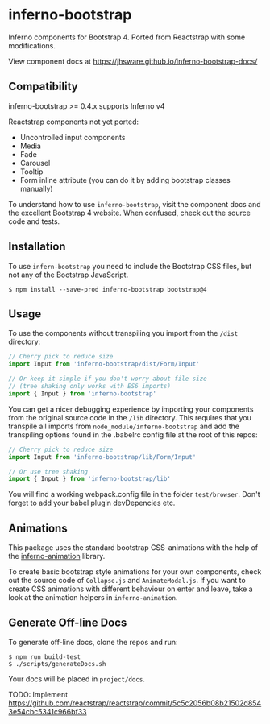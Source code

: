 # inferno-bootstrap
Inferno components for Bootstrap 4. Ported from Reactstrap with some modifications.

View component docs at https://jhsware.github.io/inferno-bootstrap-docs/

## Compatibility

inferno-bootstrap >= 0.4.x supports Inferno v4

Reactstrap components not yet ported:
- Uncontrolled input components
- Media
- Fade
- Carousel
- Tooltip
- Form inline attribute (you can do it by adding bootstrap classes manually)

To understand how to use `inferno-bootstrap`, visit the component docs and the excellent Bootstrap 4 website. When confused, check out the source code and tests.

## Installation
To use `infern-bootstrap` you need to include the Bootstrap CSS files, but not any of the Bootstrap JavaScript.

```
$ npm install --save-prod inferno-bootstrap bootstrap@4
```

## Usage 
To use the components without transpiling you import from the `/dist` directory:

```JavaScript
// Cherry pick to reduce size
import Input from 'inferno-bootstrap/dist/Form/Input'

// Or keep it simple if you don't worry about file size
// (tree shaking only works with ES6 imports)
import { Input } from 'inferno-bootstrap'
```
 
You can get a nicer debugging experience by importing your components from the original source code
in the `/lib` directory. This requires that you transpile all imports from `node_module/inferno-bootstrap` and add the transpiling options found in the .babelrc config file at the root of this repos:

```JavaScript
// Cherry pick to reduce size
import Input from 'inferno-bootstrap/lib/Form/Input'

// Or use tree shaking
import { Input } from 'inferno-bootstrap/lib'
```

You will find a working webpack.config file in the folder `test/browser`. Don't forget to add your babel plugin devDepencies etc.

## Animations ##
This package uses the standard bootstrap CSS-animations with the help of the [inferno-animation](https://github.com/jhsware/inferno-animation) library.

To create basic bootstrap style animations for your own components, check out the source code of 
`Collapse.js` and `AnimateModal.js`. If you want to create CSS animations with different behaviour on enter
and leave, take a look at the animation helpers in `inferno-animation`.

## Generate Off-line Docs ##
To generate off-line docs, clone the repos and run:

```
$ npm run build-test
$ ./scripts/generateDocs.sh
```

Your docs will be placed in `project/docs`.

TODO: Implement https://github.com/reactstrap/reactstrap/commit/5c5c2056b08b21502d8543e54cbc5341c966bf33
